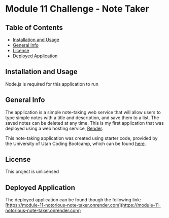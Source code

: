 # Module 11 Challenge - Note Taker

## Table of Contents
- [Installation and Usage](#installation-and-usage)
- [General Info](#general-info)
- [License](#license)
- [Deployed Application](#deployed-application)

## Installation and Usage
Node.js is required for this application to run


## General Info
The application is a simple note-taking web service that will allow users to type simple notes with a title and description, and save them to a list. The saved notes can be deleted at any time. This is my first application that was deployed using a web hosting service, [Render](https://render.com/).

This note-taking application was created using starter code, provided by the University of Utah Coding Bootcamp, which can be found [here](https://github.com/coding-boot-camp/miniature-eureka).

## License
This project is unlicensed

## Deployed Application
The deployed application can be found though the following link: [https://module-11-notorious-note-taker.onrender.com](https://module-11-notorious-note-taker.onrender.com)
